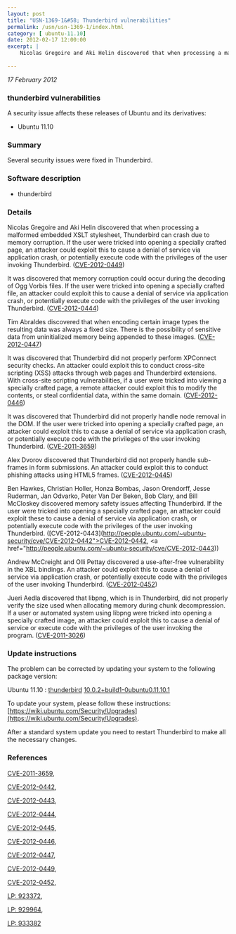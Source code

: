 ```yaml
---
layout: post
title: "USN-1369-1&#58; Thunderbird vulnerabilities"
permalink: /usn/usn-1369-1/index.html
category: [ ubuntu-11.10]
date: 2012-02-17 12:00:00
excerpt: |
    Nicolas Gregoire and Aki Helin discovered that when processing a malformed embedded XSLT stylesheet, Thunderbird can crash due to memory corruption. If the user were tricked into opening a specially crafted page, an attacker could exploit this to cause a denial of service via application crash, or potentially execute code with the privileges of the user invoking Thunderbird. ([CVE-2012-0449](http://people.ubuntu.com/~ubuntu-security/cve/CVE-2012-0449))
    
--- 
```

 
 

*17 February 2012*

### thunderbird vulnerabilities

A security issue affects these releases of Ubuntu and its derivatives:

* Ubuntu 11.10

### Summary

Several security issues were fixed in Thunderbird. 

### Software description

* thunderbird 

### Details

Nicolas Gregoire and Aki Helin discovered that when processing a malformed embedded XSLT stylesheet, Thunderbird can crash due to memory corruption. If the user were tricked into opening a specially crafted page, an attacker could exploit this to cause a denial of service via application crash, or potentially execute code with the privileges of the user invoking Thunderbird. ([CVE-2012-0449](http://people.ubuntu.com/~ubuntu-security/cve/CVE-2012-0449))

It was discovered that memory corruption could occur during the decoding of Ogg Vorbis files. If the user were tricked into opening a specially crafted file, an attacker could exploit this to cause a denial of service via application crash, or potentially execute code with the privileges of the user invoking Thunderbird. ([CVE-2012-0444](http://people.ubuntu.com/~ubuntu-security/cve/CVE-2012-0444))

Tim Abraldes discovered that when encoding certain image types the resulting data was always a fixed size. There is the possibility of sensitive data from uninitialized memory being appended to these images. ([CVE-2012-0447](http://people.ubuntu.com/~ubuntu-security/cve/CVE-2012-0447))

It was discovered that Thunderbird did not properly perform XPConnect security checks. An attacker could exploit this to conduct cross-site scripting (XSS) attacks through web pages and Thunderbird extensions. With cross-site scripting vulnerabilities, if a user were tricked into viewing a specially crafted page, a remote attacker could exploit this to modify the contents, or steal confidential data, within the same domain. ([CVE-2012-0446](http://people.ubuntu.com/~ubuntu-security/cve/CVE-2012-0446))

It was discovered that Thunderbird did not properly handle node removal in the DOM. If the user were tricked into opening a specially crafted page, an attacker could exploit this to cause a denial of service via application crash, or potentially execute code with the privileges of the user invoking Thunderbird. ([CVE-2011-3659](http://people.ubuntu.com/~ubuntu-security/cve/CVE-2011-3659))

Alex Dvorov discovered that Thunderbird did not properly handle sub-frames in form submissions. An attacker could exploit this to conduct phishing attacks using HTML5 frames. ([CVE-2012-0445](http://people.ubuntu.com/~ubuntu-security/cve/CVE-2012-0445))

Ben Hawkes, Christian Holler, Honza Bombas, Jason Orendorff, Jesse Ruderman, Jan Odvarko, Peter Van Der Beken, Bob Clary, and Bill McCloskey discovered memory safety issues affecting Thunderbird. If the user were tricked into opening a specially crafted page, an attacker could exploit these to cause a denial of service via application crash, or potentially execute code with the privileges of the user invoking Thunderbird. ([CVE-2012-0443](http://people.ubuntu.com/~ubuntu-security/cve/CVE-2012-0442">CVE-2012-0442</a>, <a href="http://people.ubuntu.com/~ubuntu-security/cve/CVE-2012-0443))

Andrew McCreight and Olli Pettay discovered a use-after-free vulnerability in the XBL bindings. An attacker could exploit this to cause a denial of service via application crash, or potentially execute code with the privileges of the user invoking Thunderbird. ([CVE-2012-0452](http://people.ubuntu.com/~ubuntu-security/cve/CVE-2012-0452))

Jueri Aedla discovered that libpng, which is in Thunderbird, did not properly verify the size used when allocating memory during chunk decompression. If a user or automated system using libpng were tricked into opening a specially crafted image, an attacker could exploit this to cause a denial of service or execute code with the privileges of the user invoking the program. ([CVE-2011-3026](http://people.ubuntu.com/~ubuntu-security/cve/CVE-2011-3026)) 

### Update instructions

The problem can be corrected by updating your system to the following package version:

Ubuntu 11.10
 : [thunderbird](https://launchpad.net/ubuntu/+source/thunderbird) <span> [10.0.2+build1-0ubuntu0.11.10.1](https://launchpad.net/ubuntu/+source/thunderbird/10.0.2+build1-0ubuntu0.11.10.1) </span> 

To update your system, please follow these instructions: [https://wiki.ubuntu.com/Security/Upgrades](https://wiki.ubuntu.com/Security/Upgrades).

After a standard system update you need to restart Thunderbird to make all the necessary changes. 

### References

 
 [CVE-2011-3659](http://people.ubuntu.com/~ubuntu-security/cve/CVE-2011-3659), 

 [CVE-2012-0442](http://people.ubuntu.com/~ubuntu-security/cve/CVE-2012-0442), 

 [CVE-2012-0443](http://people.ubuntu.com/~ubuntu-security/cve/CVE-2012-0443), 

 [CVE-2012-0444](http://people.ubuntu.com/~ubuntu-security/cve/CVE-2012-0444), 

 [CVE-2012-0445](http://people.ubuntu.com/~ubuntu-security/cve/CVE-2012-0445), 

 [CVE-2012-0446](http://people.ubuntu.com/~ubuntu-security/cve/CVE-2012-0446), 

 [CVE-2012-0447](http://people.ubuntu.com/~ubuntu-security/cve/CVE-2012-0447), 

 [CVE-2012-0449](http://people.ubuntu.com/~ubuntu-security/cve/CVE-2012-0449), 

 [CVE-2012-0452](http://people.ubuntu.com/~ubuntu-security/cve/CVE-2012-0452), 

 [LP: 923372](https://launchpad.net/bugs/923372), 

 [LP: 929964](https://launchpad.net/bugs/929964), 

 [LP: 933382](https://launchpad.net/bugs/933382)
 


